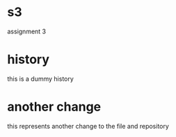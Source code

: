 # s3
assignment 3
# history
this is a dummy history
# another change
this represents another change to the file and repository
